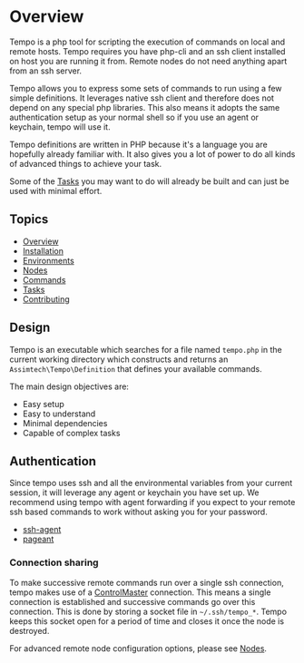 # Overview

Tempo is a php tool for scripting the execution of commands on local and remote hosts. Tempo requires you have php-cli
and an ssh client installed on host you are running it from. Remote nodes do not need anything apart from an ssh server.

Tempo allows you to express some sets of commands to run using a few simple definitions.  It leverages native ssh client
and therefore does not depend on any special php libraries.  This also means it adopts the same authentication setup as
your normal shell so if you use an agent or keychain, tempo will use it.

Tempo definitions are written in PHP because it's a language you are hopefully already familiar with. It also gives you
a lot of power to do all kinds of advanced things to achieve your task.

Some of the [Tasks](docs/06-Tasks.md) you may want to do will already be built and can just be used with minimal effort.


## Topics

* [Overview](01-Overview.md)
* [Installation](02-Installation.md)
* [Environments](03-Environments.md)
* [Nodes](04-Nodes.md)
* [Commands](05-Commands.md)
* [Tasks](06-Tasks.md)
* [Contributing](07-Contributing.md)


## Design

Tempo is an executable which searches for a file named `tempo.php` in the current working directory which constructs and
returns an `Assimtech\Tempo\Definition` that defines your available commands.

The main design objectives are:

* Easy setup
* Easy to understand
* Minimal dependencies
* Capable of complex tasks


## Authentication

Since tempo uses ssh and all the environmental variables from your current session, it will leverage any agent or
keychain you have set up. We recommend using tempo with agent forwarding if you expect to your remote ssh based commands
to work without asking you for your password.

* [ssh-agent](http://www.openbsd.org/cgi-bin/man.cgi/OpenBSD-current/man1/ssh-agent.1)
* [pageant](http://the.earth.li/~sgtatham/putty/0.63/htmldoc/Chapter9.html#pageant)


### Connection sharing

To make successive remote commands run over a single ssh connection, tempo makes use of a
[ControlMaster](http://www.openbsd.org/cgi-bin/man.cgi/OpenBSD-current/man5/ssh_config.5) connection. This means a
single connection is established and successive commands go over this connection. This is done by storing a socket file
in `~/.ssh/tempo_*`. Tempo keeps this socket open for a period of time and closes it once the node is destroyed.

For advanced remote node configuration options, please see [Nodes](04-Nodes.md).
